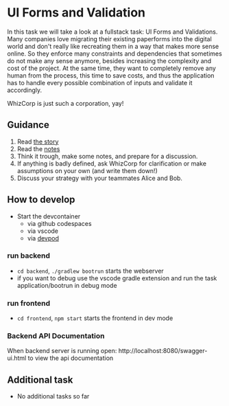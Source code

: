 # UI Forms and Validation

In this task we will take a look at a fullstack task: UI Forms and Validations.
Many companies love migrating their existing paperforms into the digital world and don't really like recreating them in a way that makes more sense online.
So they enforce many constraints and dependencies that sometimes do not make any sense anymore, besides increasing the complexity and cost of the project.
At the same time, they want to completely remove any human from the process, this time to save costs, and thus the application has to handle 
every possible combination of inputs and validate it accordingly.

WhizCorp is just such a corporation, yay!

## Guidance

1. Read [the story](STORY.md)
2. Read the [notes](NOTES.md)
3. Think it trough, make some notes, and prepare for a discussion.
4. If anything is badly defined, ask WhizCorp for clarification or make assumptions on your own (and write them down!)
5. Discuss your strategy with your teammates Alice and Bob.

## How to develop

- Start the devcontainer
  - via github codespaces
  - via vscode
  - via [devpod](https://devpod.sh/)

### run backend
- `cd backend`, `./gradlew bootrun` starts the webserver
- if you want to debug use the vscode gradle extension and run the task application/bootrun in debug mode

### run frontend
- `cd frontend`, `npm start` starts the frontend in dev mode

### Backend API Documentation
When backend server is running open: http://localhost:8080/swagger-ui.html to view the api documentation


## Additional task

* No additional tasks so far